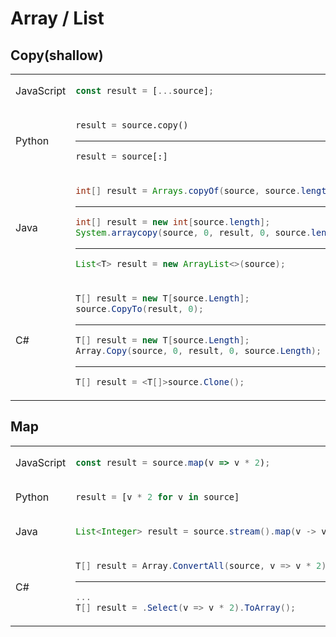 # Array / List
## Copy(shallow)
<table><tbody>
<tr><td valign="middle">JavaScript</td><td>

```js
const result = [...source];
```
</td></tr>

<tr><td valign="middle">Python</td><td>

```python
result = source.copy()
```
---
```python
result = source[:]
```
</td></tr>

<tr><td valign="middle">Java</td><td>

```java
int[] result = Arrays.copyOf(source, source.length);
```
---
```java
int[] result = new int[source.length];
System.arraycopy(source, 0, result, 0, source.length);
```
---
```java
List<T> result = new ArrayList<>(source);
```
</td></tr>
<tr><td valign="middle">C#</td><td>

```c#
T[] result = new T[source.Length];
source.CopyTo(result, 0);
```
---

```c#
T[] result = new T[source.Length];
Array.Copy(source, 0, result, 0, source.Length);
```
---
```c#
T[] result = <T[]>source.Clone();
```
</td></tr>
</tbody></table>


## Map
<table><tbody>
<tr><td valign="middle">JavaScript</td><td>

```js
const result = source.map(v => v * 2);
```
</td></tr>

<tr><td valign="middle">Python</td><td>

```python
result = [v * 2 for v in source]
```
</td></tr>

<tr><td valign="middle">Java</td><td>

```java
List<Integer> result = source.stream().map(v -> v * 2).collect(Collectors.toList());
```
</td></tr>
<tr><td valign="middle">C#</td><td>

```c#
T[] result = Array.ConvertAll(source, v => v * 2);
```
---
```c#
...
T[] result = .Select(v => v * 2).ToArray();
```
</td></tr>
</tbody></table>
